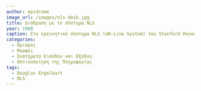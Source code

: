 ```yaml
---
author: epidrome
image_url: /images/nls-desk.jpg
title: Διάδραση με το σύστημα NLS 
year: 1968
caption: Στο ερευνητικό σύστημα NLS (oN-Line System) του Stanford Research Institute (SRI), για πρώτη φορά, τα συστήματα εισόδου και εξόδου του χρήστη είχαν ενδιάμεσα επίπεδα αφαιρετικότητας, τα οποία επέτρεπαν τον έλεγχο διαφορετικών τύπων πληροφορίας (π.χ., κειμένου και γραφικών) καθώς και διαφορετικές συνθέσεις και οργανώσεις της πληροφορίας, από μια συσκευή εισόδου όπως το ποντίκι.
categories:
  - Ορισμός
  - Μορφές
  - Συστήματα Εισόδου και Εξόδου
  - Οπτικοποίηση της Πληροφορίας
tags:
  - Douglas Engelbart
  - NLS
---
```

